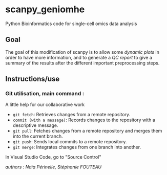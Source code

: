 # scanpy_geniomhe
Python Bioinformatics code for single-cell omics data analysis

## Goal

The goal of this modification of scanpy is to allow some *dynamic plots* in order to have more information, and to generate a *QC report* to give a summary of the results after the different important preprocessing steps.

## Instructions/use




### Git utilisation, main command :
A little help for our collaborative work

- `git fetch`: Retrieves changes from a remote repository.
- `commit (with a message)`: Records changes to the repository with a descriptive message.
- `git pull`: Fetches changes from a remote repository and merges them into the current branch.
- `git push`: Sends local commits to a remote repository.
- `git merge`: Integrates changes from one branch into another.

In Visual Studio Code, go to "Source Control"

*authors : Naïa Périnelle, Stéphanie FOUTEAU*

